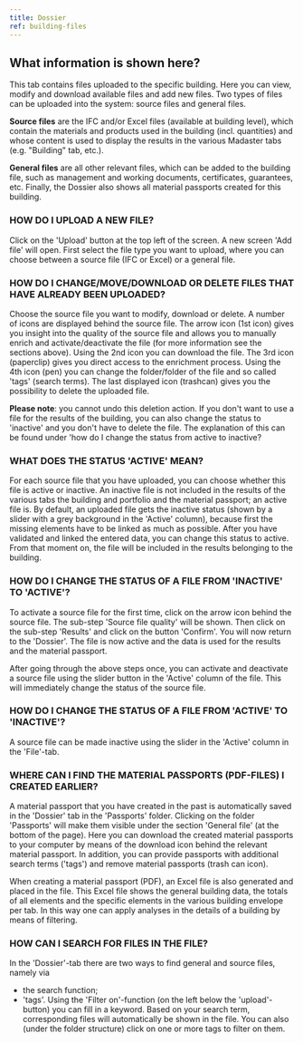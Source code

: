 ```yaml
---
title: Dossier
ref: building-files
---
```


## What information is shown here?
This tab contains files uploaded to the specific building. Here you can view, modify and download available files and add new files. Two types of files can be uploaded into the system: source files and general files.

**Source files** are the IFC and/or Excel files (available at building level), which contain the materials and products used in the building (incl. quantities) and whose content is used to display the results in the various Madaster tabs (e.g. "Building" tab, etc.).

**General files** are all other relevant files, which can be added to the building file, such as management and working documents, certificates, guarantees, etc. Finally, the Dossier also shows all material passports created for this building.

### HOW DO I UPLOAD A NEW FILE?
Click on the 'Upload' button at the top left of the screen. A new screen 'Add file' will open. First select the file type you want to upload, where you can choose between a source file (IFC or Excel) or a general file.


### HOW DO I CHANGE/MOVE/DOWNLOAD OR DELETE FILES THAT HAVE ALREADY BEEN UPLOADED?
Choose the source file you want to modify, download or delete. A number of icons are displayed behind the source file. The arrow icon (1st icon) gives you insight into the quality of the source file and allows you to manually enrich and activate/deactivate the file (for more information see the sections above). Using the 2nd icon you can download the file. The 3rd icon (paperclip) gives you direct access to the enrichment process. Using the 4th icon (pen) you can change the folder/folder of the file and so called 'tags' (search terms). The last displayed icon (trashcan) gives you the possibility to delete the uploaded file.

**Please note**: you cannot undo this deletion action. If you don't want to use a file for the results of the building, you can also change the status to 'inactive' and you don't have to delete the file. The explanation of this can be found under 'how do I change the status from active to inactive?


### WHAT DOES THE STATUS 'ACTIVE' MEAN?
For each source file that you have uploaded, you can choose whether this file is active or inactive. An inactive file is not included in the results of the various tabs the building and portfolio and the material passport; an active file is. By default, an uploaded file gets the inactive status (shown by a slider with a grey background in the 'Active' column), because first the missing elements have to be linked as much as possible. After you have validated and linked the entered data, you can change this status to active. From that moment on, the file will be included in the results belonging to the building.


### HOW DO I CHANGE THE STATUS OF A FILE FROM 'INACTIVE' TO 'ACTIVE'?
To activate a source file for the first time, click on the arrow icon behind the source file. The sub-step 'Source file quality' will be shown. Then click on the sub-step 'Results' and click on the button 'Confirm'. You will now return to the 'Dossier'. The file is now active and the data is used for the results and the material passport.

After going through the above steps once, you can activate and deactivate a source file using the slider button in the 'Active' column of the file. This will immediately change the status of the source file.


### HOW DO I CHANGE THE STATUS OF A FILE FROM 'ACTIVE' TO 'INACTIVE'?
A source file can be made inactive using the slider in the 'Active' column in the 'File'-tab.


### WHERE CAN I FIND THE MATERIAL PASSPORTS (PDF-FILES) I CREATED EARLIER?
A material passport that you have created in the past is automatically saved in the 'Dossier' tab in the 'Passports' folder. Clicking on the folder 'Passports' will make them visible under the section 'General file' (at the bottom of the page). Here you can download the created material passports to your computer by means of the download icon behind the relevant material passport. In addition, you can provide passports with additional search terms ('tags') and remove material passports (trash can icon).

When creating a material passport (PDF), an Excel file is also generated and placed in the file. This Excel file shows the general building data, the totals of all elements and the specific elements in the various building envelope per tab. In this way one can apply analyses in the details of a building by means of filtering.


### HOW CAN I SEARCH FOR FILES IN THE FILE?
In the 'Dossier'-tab there are two ways to find general and source files, namely via 
- the search function;
- 'tags'.
Using the 'Filter on'-function (on the left below the 'upload'-button) you can fill in a keyword. Based on your search term, corresponding files will automatically be shown in the file. You can also (under the folder structure) click on one or more tags to filter on them.
